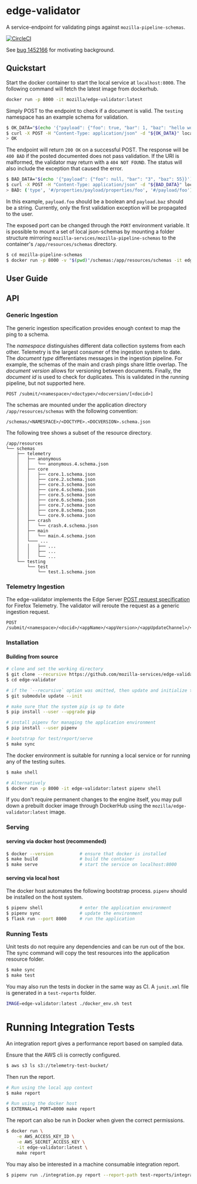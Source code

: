 # edge-validator

A service-endpoint for validating pings against `mozilla-pipeline-schemas`.

[![CircleCI](https://circleci.com/gh/mozilla-services/edge-validator.svg?style=svg)](https://circleci.com/gh/mozilla-services/edge-validator)

See [bug 1452166](https://bugzilla.mozilla.org/show_bug.cgi?id=1452166) for motivating background.

## Quickstart

Start the docker container to start the local service at `localhost:8000`.
The following command will fetch the latest image from dockerhub.
```bash
docker run -p 8000 -it mozilla/edge-validator:latest
```

Simply POST to the endpoint to check if a document is valid.
The `testing` namespace has an example schema for validation.

```bash
$ OK_DATA="$(echo '{"payload": {"foo": true, "bar": 1, "baz": "hello world"}}')"
$ curl -X POST -H "Content-Type: application/json" -d "${OK_DATA}" localhost:8000/submit/testing/test/1
> OK
```

The endpoint will return `200 OK` on a successful POST.
The response will be `400 BAD` if the posted documented does not pass validation.
If the URI is malformed, the validator may return with a `404 NOT FOUND`.
The status will also include the exception that caused the error.

```bash
$ BAD_DATA="$(echo '{"payload": {"foo": null, "bar": "3", "baz": 55}}')"
$ curl -X POST -H "Content-Type: application/json" -d "${BAD_DATA}" localhost:8000/submit/testing/test/1
> BAD: ('type', '#/properties/payload/properties/foo', '#/payload/foo')
```

In this example, `payload.foo` should be a boolean and `payload.baz` should be a string.
Currently, only the first validation exception will be propagated to the user.


The exposed port can be changed through the `PORT` environment variable.
It is possible to mount a set of local json-schemas by mounting a folder structure mirroring `mozilla-services/mozilla-pipeline-schemas` to the container's `/app/resources/schemas` directory.

```bash
$ cd mozilla-pipeline-schemas
$ docker run -p 8000 -v "$(pwd)"/schemas:/app/resources/schemas -it edge-validator
```

## User Guide
## API

### Generic Ingestion

The generic ingestion specification provides enough context to map the ping to a schema.

The _namespace_ distinguishes different data collection systems from each other.
Telemetry is the largest consumer of the ingestion system to date.
The _document type_ differentiates messages in the ingestion pipeline.
For example, the schemas of the main and crash pings share little overlap.
The _document version_ allows for versioning between documents.
Finally, the _document id_ is used to check for duplicates.
This is validated in the running pipeline, but not supported here.

```
POST /submit/<namespace>/<doctype>/<docversion/[<docid>]
```

The schemas are mounted under the application directory `/app/resources/schemas` with the following convention:

```
/schemas/<NAMESPACE>/<DOCTYPE>.<DOCVERSION>.schema.json
```

The following tree shows a subset of the resource directory.

```
/app/resources
└── schemas
    ├── telemetry
    │   ├── anonymous
    │   │   └── anonymous.4.schema.json
    │   ├── core
    │   │   ├── core.1.schema.json
    │   │   ├── core.2.schema.json
    │   │   ├── core.3.schema.json
    │   │   ├── core.4.schema.json
    │   │   ├── core.5.schema.json
    │   │   ├── core.6.schema.json
    │   │   ├── core.7.schema.json
    │   │   ├── core.8.schema.json
    │   │   └── core.9.schema.json
    │   ├── crash
    │   │   └── crash.4.schema.json
    │   ├── main
    │   │   └── main.4.schema.json
    │   └─── ...
    │   │   ├── ...
    │   │   ├── ...
    │   │   └── ...
    └── testing
        └── test
            └── test.1.schema.json
```

### Telemetry Ingestion

The edge-validator implements the Edge Server [POST request specification](https://docs.telemetry.mozilla.org/concepts/pipeline/http_edge_spec.html#postput-request) for Firefox Telemetry. 
The validator will reroute the request as a generic ingestion request.

```
POST /submit/<namespace>/<docid>/<appName>/<appVersion>/<appUpdateChannel>/<appBuildId>
```

### Installation
#### Building from source
```bash
# clone and set the working directory
$ git clone --recursive https://github.com/mozilla-services/edge-validator.git
$ cd edge-validator

# if the `--recursive` option was omitted, then update and initialize the submodule
$ git submodule update --init

# make sure that the system pip is up to date
$ pip install --user --upgrade pip

# install pipenv for managing the application environment
$ pip install --user pipenv

# bootstrap for test/report/serve
$ make sync
```

The docker environment is suitable for running a local service or for running any of the testing suites.
```bash
$ make shell

# Alternatively
$ docker run -p 8000 -it edge-validator:latest pipenv shell
```

If you don't require permanent changes to the engine itself, you may pull down a prebuilt docker image through
DockerHub using the `mozilla/edge-validator:latest` image.

### Serving
#### serving via docker host (recommended)

```bash
$ docker --version          # ensure that docker is installed
$ make build                # build the container
$ make serve                # start the service on localhost:8000
```

#### serving via local host
The docker host automates the following bootstrap process.
`pipenv` should be installed on the host system.

```bash
$ pipenv shell              # enter the application environment
$ pipenv sync               # update the environment
$ flask run --port 8000     # run the application
```

### Running Tests

Unit tests do not require any dependencies and can be run out of the box.
The sync command will copy the test resources into the application resource folder.
```bash
$ make sync
$ make test
```

You may also run the tests in docker in the same way as CI.
A `junit.xml` file is generated in a `test-reports` folder.

```bash
IMAGE=edge-validator:latest ./docker_env.sh test
```

# Running Integration Tests

An integration report gives a performance report based on sampled data.

Ensure that the AWS cli is correctly configured.

```bash
$ aws s3 ls s3://telemetry-test-bucket/
```

Then run the report.

```bash
# Run using the local app context
$ make report

# Run using the docker host
$ EXTERNAL=1 PORT=8000 make report
```

The report can also be run in Docker when given the correct permissions.
```bash
$ docker run \
    -e AWS_ACCESS_KEY_ID \
    -e AWS_SECRET_ACCESS_KEY \
    -it edge-validator:latest \
    make report
```

You may also be interested in a machine consumable integration report.
```bash
$ pipenv run ./integration.py report --report-path test-reports/integration.json
```
